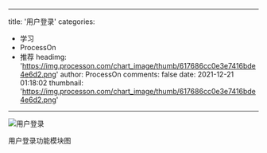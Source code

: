 
---
title: '用户登录'
categories: 
 - 学习
 - ProcessOn
 - 推荐
headimg: 'https://img.processon.com/chart_image/thumb/617686cc0e3e7416bde4e6d2.png'
author: ProcessOn
comments: false
date: 2021-12-21 01:18:02
thumbnail: 'https://img.processon.com/chart_image/thumb/617686cc0e3e7416bde4e6d2.png'
---

<div>   
<img class="thumb" alt="用户登录" src="https://img.processon.com/chart_image/thumb/617686cc0e3e7416bde4e6d2.png" referrerpolicy="no-referrer">
<p>用户登录功能模块图</p>  
</div>
            